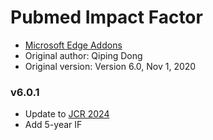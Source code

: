# Pubmed Impact Factor

- [Microsoft Edge Addons](https://microsoftedge.microsoft.com/addons/detail/pubmed-impact-factor/biifchadkohencjmojpjdkoonfjlppae) 
- Original author: Qiping Dong  
- Original version: Version 6.0, Nov 1, 2020  

### v6.0.1
- Update to [JCR 2024](https://discuss.sci-hub.org.cn/d/2605)
- Add 5-year IF
